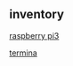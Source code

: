 
## inventory

[raspberry pi3](https://www.raspberrypi.com/products/raspberry-pi-3-model-b/)

[termina](documents/images/terminal_start.png)